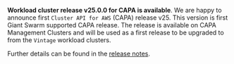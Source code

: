 **Workload cluster release v25.0.0 for CAPA is available**. We are happy to announce first `Cluster API for AWS` (CAPA) release v25. This version is first Giant Swarm supported CAPA release. The release is available on CAPA Management Clusters and will be used as a first release to be upgraded to from the `Vintage` workload clusters.

Further details can be found in the [release notes](https://docs.giantswarm.io/changes/workload-cluster-releases-aws/releases/aws-v20.1.1/).
